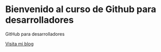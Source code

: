 # Bienvenido al curso de Github para desarrolladores

GitHub para desarrolladores

[Visita mi blog](http://facebook.com/carlosbarlv)
